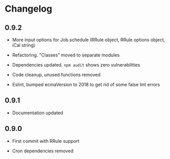 # Changelog

## 0.9.2

- More input options for Job.schedule (RRule object, RRule options object, iCal string)

- Refactoring. "Classes" moved to separate modules

- Dependencies updated. `npm audit` shows zero vulnerabilities

- Code cleanup, unused functions removed

- Eslint, bumped ecmaVersion to 2018 to get rid of some false lint errors

## 0.9.1

- Documentation updated

## 0.9.0

- First commit with RRule support

- Cron dependencies removed
